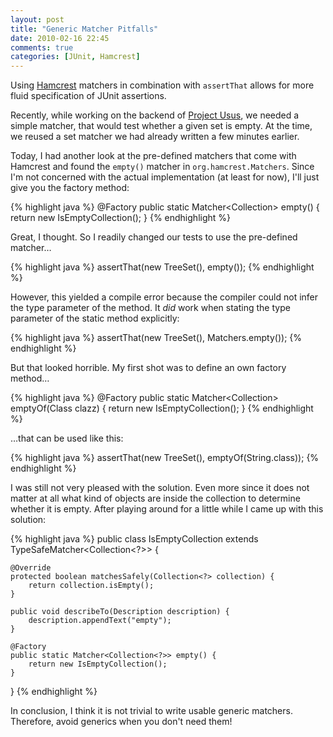```yaml
---
layout: post
title: "Generic Matcher Pitfalls"
date: 2010-02-16 22:45
comments: true
categories: [JUnit, Hamcrest]
---
```


Using [Hamcrest](http://code.google.com/p/hamcrest/) matchers in combination with `assertThat` allows for more fluid specification of JUnit assertions.

Recently, while working on the backend of [Project Usus](http://projectusus.org/), we needed a simple matcher, that would test whether a given set is empty. At the time, we reused a set matcher we had already written a few minutes earlier.

Today, I had another look at the pre-defined matchers that come with Hamcrest and found the `empty()` matcher in `org.hamcrest.Matchers`. Since I'm not concerned with the actual implementation (at least for now), I'll just give you the factory method:

{% highlight java %}
@Factory
public static <E> Matcher<Collection<E>> empty() {
    return new IsEmptyCollection<E>();
}
{% endhighlight %}

Great, I thought. So I readily changed our tests to use the pre-defined matcher…

{% highlight java %}
assertThat(new TreeSet<String>(), empty());
{% endhighlight %}

However, this yielded a compile error because the compiler could not infer the type parameter of the method. It *did* work when stating the type parameter of the static method explicitly:

{% highlight java %}
assertThat(new TreeSet<String>(), Matchers.<String>empty());
{% endhighlight %}

But that looked horrible. My first shot was to define an own factory method…

{% highlight java %}
@Factory
public static <E> Matcher<Collection<E>> emptyOf(Class<E> clazz) {
    return new IsEmptyCollection<E>();
}
{% endhighlight %}

…that can be used like this:

{% highlight java %}
assertThat(new TreeSet<String>(), emptyOf(String.class));
{% endhighlight %}

I was still not very pleased with the solution. Even more since it does not matter at all what kind of objects are inside the collection to determine whether it is empty. After playing around for a little while I came up with this solution:

{% highlight java %}
public class IsEmptyCollection extends TypeSafeMatcher<Collection<?>> {

    @Override
    protected boolean matchesSafely(Collection<?> collection) {
        return collection.isEmpty();
    }

    public void describeTo(Description description) {
        description.appendText("empty");
    }

    @Factory
    public static Matcher<Collection<?>> empty() {
        return new IsEmptyCollection();
    }
}
{% endhighlight %}

In conclusion, I think it is not trivial to write usable generic matchers. Therefore, avoid generics when you don't need them!
